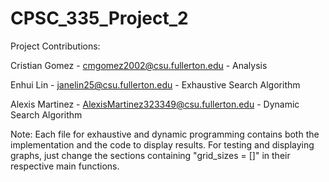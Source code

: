 # CPSC_335_Project_2
Project Contributions:

Cristian Gomez - cmgomez2002@csu.fullerton.edu - Analysis

Enhui Lin - janelin25@csu.fullerton.edu - Exhaustive Search Algorithm

Alexis Martinez - AlexisMartinez323349@csu.fullerton.edu - Dynamic Search Algorithm

Note: Each file for exhaustive and dynamic programming contains both the implementation and the code to display results. For testing and displaying graphs, just change the sections containing "grid_sizes = []" in their respective main functions.

